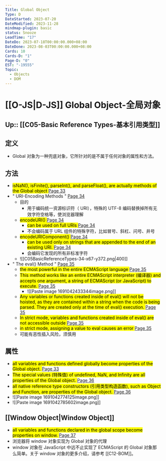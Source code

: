 ```yaml
---
Title: Global Object
Type: D
DateStarted: 2023-07-20
DateModified: 2023-11-28
mindmap-plugin: basic
status: Snooze
LeadTime: "17"
DateDo: 2023-07-18T00:00:00.000+08:00
DateDone: 2023-08-03T00:00:00.000+08:00
Cards: 10
Cards-D: "1"
Page-D: "0"
EST: "-19555"
Topic:
  - Objects
  - DOM
---
```


# [[O-JS|D-JS]] Global Object-全局对象

## Up:: [[C05-Basic Reference Types-基本引用类型]]

## 定义

- Global 对象为一种兜底对象，它所针对的是不属于任何对象的属性和方法。

## 方法

- <mark class="hltr-yellow "> isNaN(), isFinite(), parseInt(), and parseFloat(), are actually methods of the Global object </mark> [Page 33](zotero://open-pdf/library/items/6CRSJHBD?page=33&annotation=ABW2SKGC)
- " URI-Encoding Methods " [Page 34 ](zotero://open-pdf/library/items/6CRSJHBD?page=34&annotation=BIEWLRJK)
  - 目的
    - 用于编码统一资源标识符（ URI），特殊的 UTF-8 编码替换掉所有无效字符空格等，使浏览器理解
  - <mark class="hltr-orange "> encodeURI() </mark> [Page 34](zotero://open-pdf/library/items/6CRSJHBD?page=34&annotation=XCVEE45A)
    - <mark class="hltr-yellow "> can be used on full URIs </mark> [Page 34](zotero://open-pdf/library/items/6CRSJHBD?page=34&annotation=HRFMTER3)
    - 不会编码属于 URL 组件的特殊字符，比如冒号、斜杠、问号、井号
  - <mark class="hltr-orange "> encodeURIComponent() </mark> [Page 34](zotero://open-pdf/library/items/6CRSJHBD?page=34&annotation=PSMZMJFT)
    - <mark class="hltr-yellow "> can be used only on strings that are appended to the end of an existing URI. </mark> [Page 34](zotero://open-pdf/library/items/6CRSJHBD?page=34&annotation=WIIIR3U7)
    - 会编码它发现的所有非标准字符
  - ![[C05BasicReferenceTypes-34-x67-y372.png|400]]
- " The eval() Method " [Page 35 ](zotero://open-pdf/library/items/6CRSJHBD?page=35&annotation=NS6GEF6L)
  - <mark class="hltr-yellow "> the most powerful in the entire ECMAScript language </mark> [Page 35](zotero://open-pdf/library/items/6CRSJHBD?page=35&annotation=JGCRMSIN)
  - <mark class="hltr-yellow "> This method works like an entire ECMAScript interpreter (编译器) and accepts one argument, a string of ECMAScript (or JavaScript) to execute. </mark> [Page 35](zotero://open-pdf/library/items/6CRSJHBD?page=35&annotation=TWFAMZNI)
    - ![[Paste image 1691042433344image.png]]
  - <mark class="hltr-yellow "> Any variables or functions created inside of eval() will not be hoisted, as they are contained within a string when the code is being parsed. They are created only at the time of eval() execution. </mark> [Page 35](zotero://open-pdf/library/items/6CRSJHBD?page=35&annotation=CNZN5I4P)
  - <mark class="hltr-yellow "> In strict mode, variables and functions created inside of eval() are not accessible outside </mark> [Page 35](zotero://open-pdf/library/items/6CRSJHBD?page=35&annotation=53T4MEWE)
  - <mark class="hltr-yellow "> in strict mode, assigning a value to eval causes an error </mark> [Page 35](zotero://open-pdf/library/items/6CRSJHBD?page=35&annotation=WSU33BJR)
  - 可能有恶性插入风险，须慎用

## 属性

- <mark class="hltr-yellow "> all variables and functions defined globally become properties of the Global object. </mark> [Page 33](zotero://open-pdf/library/items/6CRSJHBD?page=33&annotation=HDRRTNBQ)
- <mark class="hltr-yellow "> The special values (特殊值) of undefined, NaN, and Infinity are all properties of the Global object. </mark> [Page 36](zotero://open-pdf/library/items/6CRSJHBD?page=36&annotation=EGQ64LRG)
- <mark class="hltr-yellow "> all native reference type constructors (引用类型构造函数), such as Object and Function, are properties of the Global object. </mark> [Page 36](zotero://open-pdf/library/items/6CRSJHBD?page=36&annotation=887UPYMD)
- ![[Paste image 1691042774125image.png]]
- ![[Paste image 1691042785602image.png]]

## [[Window Object|Window Object]]

- <mark class="hltr-yellow "> all variables and functions declared in the global scope become properties on window. </mark> [Page 37](zotero://open-pdf/library/items/6CRSJHBD?page=37&annotation=PRVS9N8H)
- 浏览器将 window 对象实现为 Global 对象的代理
- window 对象在 JavaScript 中远不止实现了 ECMAScript 的 Global 对象那么简单。关于 window 对象的更多介绍，请参考 [[C12-BOM]]。
